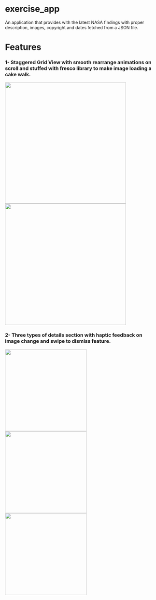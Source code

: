 # exercise_app
An application that provides with the latest NASA findings with proper description, images, copyright and dates fetched from a JSON file.
<h1>Features</h1>
<h3>1- Staggered Grid View with smooth rearrange animations on scroll and stuffed with fresco library to make image loading a cake walk. </h3>
<p float="left">
  <img src="https://drive.google.com/uc?id=1-y48fhonae---LUhZNGnGWS5-MFl--mt" width="400" />
  <img src="https://drive.google.com/uc?id=1-uJVoI6XNDYvk3p4UMXzjJnmKfSegiO-" width="400" /> 
</p>
<h3>2- Three types of details section with haptic feedback on image change and swipe to dismiss feature. </h3>
<p float="left">
  <img src="https://drive.google.com/uc?id=1-TxTqCqexw7PVcIXVczeKjvlwWSyshxR" width="270" />
  <img src="https://drive.google.com/uc?id=1-UW1HBbVyDE7XgEJHjAl3HyCFVSvCw5q" width="270" /> 
  <img src="https://drive.google.com/uc?id=105hMYlFj9tSnLcP6fl3FQjnkURH-sJA8" width="270" /> 

</p>
